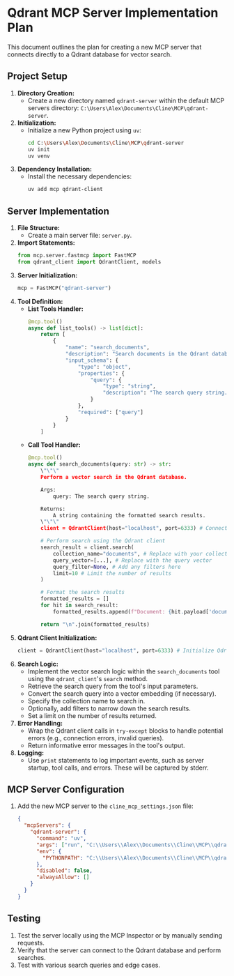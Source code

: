 # Qdrant MCP Server Implementation Plan

This document outlines the plan for creating a new MCP server that connects directly to a Qdrant database for vector search.

## Project Setup

1. **Directory Creation:**
    *   Create a new directory named `qdrant-server` within the default MCP servers directory: `C:\Users\Alex\Documents\Cline\MCP\qdrant-server`.
2. **Initialization:**
    *   Initialize a new Python project using `uv`:
        ```bash
        cd C:\Users\Alex\Documents\Cline\MCP\qdrant-server
        uv init
        uv venv
        ```
3. **Dependency Installation:**
    *   Install the necessary dependencies:
        ```bash
        uv add mcp qdrant-client
        ```

## Server Implementation

1. **File Structure:**
    *   Create a main server file: `server.py`.
2. **Import Statements:**
    ```python
    from mcp.server.fastmcp import FastMCP
    from qdrant_client import QdrantClient, models
    ```
3. **Server Initialization:**
    ```python
    mcp = FastMCP("qdrant-server")
    ```
4. **Tool Definition:**
    *   **List Tools Handler:**
        ```python
        @mcp.tool()
        async def list_tools() -> list[dict]:
            return [
                {
                    "name": "search_documents",
                    "description": "Search documents in the Qdrant database.",
                    "input_schema": {
                        "type": "object",
                        "properties": {
                            "query": {
                                "type": "string",
                                "description": "The search query string."
                            }
                        },
                        "required": ["query"]
                    }
                }
            ]
        ```
    *   **Call Tool Handler:**
        ```python
        @mcp.tool()
        async def search_documents(query: str) -> str:
            \"\"\"
            Perform a vector search in the Qdrant database.

            Args:
                query: The search query string.

            Returns:
                A string containing the formatted search results.
            \"\"\"
            client = QdrantClient(host="localhost", port=6333) # Connect to Qdrant

            # Perform search using the Qdrant client
            search_result = client.search(
                collection_name="documents", # Replace with your collection name
                query_vector=[...], # Replace with the query vector
                query_filter=None, # Add any filters here
                limit=10 # Limit the number of results
            )

            # Format the search results
            formatted_results = []
            for hit in search_result:
                formatted_results.append(f"Document: {hit.payload['document_id']}, Score: {hit.score}") # Customize based on your payload structure

            return "\n".join(formatted_results)
        ```
5. **Qdrant Client Initialization:**
    ```python
    client = QdrantClient(host="localhost", port=6333) # Initialize Qdrant client
    ```
6. **Search Logic:**
    *   Implement the vector search logic within the `search_documents` tool using the `qdrant_client`'s `search` method.
    *   Retrieve the search query from the tool's input parameters.
    *   Convert the search query into a vector embedding (if necessary).
    *   Specify the collection name to search in.
    *   Optionally, add filters to narrow down the search results.
    *   Set a limit on the number of results returned.
7. **Error Handling:**
    *   Wrap the Qdrant client calls in `try-except` blocks to handle potential errors (e.g., connection errors, invalid queries).
    *   Return informative error messages in the tool's output.
8. **Logging:**
    *   Use `print` statements to log important events, such as server startup, tool calls, and errors. These will be captured by stderr.

## MCP Server Configuration

1. Add the new MCP server to the `cline_mcp_settings.json` file:
    ```json
    {
      "mcpServers": {
        "qdrant-server": {
          "command": "uv",
          "args": ["run", "C:\\Users\\Alex\\Documents\\Cline\\MCP\\qdrant-server\\server.py"],
          "env": {
            "PYTHONPATH": "C:\\Users\\Alex\\Documents\\Cline\\MCP\\qdrant-server"
          },
          "disabled": false,
          "alwaysAllow": []
        }
      }
    }
    ```

## Testing

1. Test the server locally using the MCP Inspector or by manually sending requests.
2. Verify that the server can connect to the Qdrant database and perform searches.
3. Test with various search queries and edge cases.